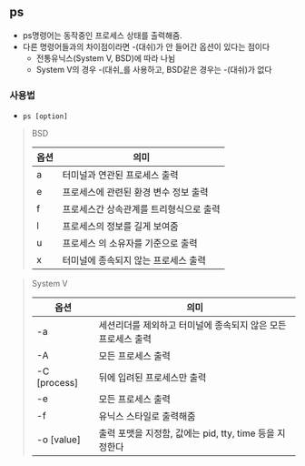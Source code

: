 ## ps

- ps명령어는 동작중인 프로세스 상태를 출력해줌.
- 다른 명령어들과의 차이점이라면 -(대쉬)가 안 들어간 옵션이 있다는 점이다
  - 전통유닉스(System V, BSD)에 따라 나뉨
  - System V의 경우 -(대쉬_를 사용하고, BSD같은 경우는 -(대쉬)가 없다

### 사용법

- `ps [option]`

> BSD
>
> | 옵션 | 의미                                    |
> | ---- | --------------------------------------- |
> | a    | 터미널과 연관된 프로세스 출력           |
> | e    | 프로세스에 관련된 환경 변수 정보 출력   |
> | f    | 프로세스간 상속관계를 트리형식으로 출력 |
> | l    | 프로세스의 정보를 길게 보여줌           |
> | u    | 프로세스 의 소유자를 기준으로 출력      |
> | x    | 터미널에 종속되지 않는 프로세스 출력    |

> System V
>
> | 옵션         | 의미                                                         |
> | ------------ | ------------------------------------------------------------ |
> | -a           | 세션리더를 제외하고 터미널에 종속되지 않은 모든 프로세스 출력 |
> | -A           | 모든 프로세스 출력                                           |
> | -C [process] | 뒤에 입려된 프로세스만 출력                                  |
> | -e           | 모든 프로세스 출력                                           |
> | -f           | 유닉스 스타일로 출력해줌                                     |
> | -o [value]   | 출력 포맷을 지정함, 값에는 pid, tty, time 등을 지정한다      |


